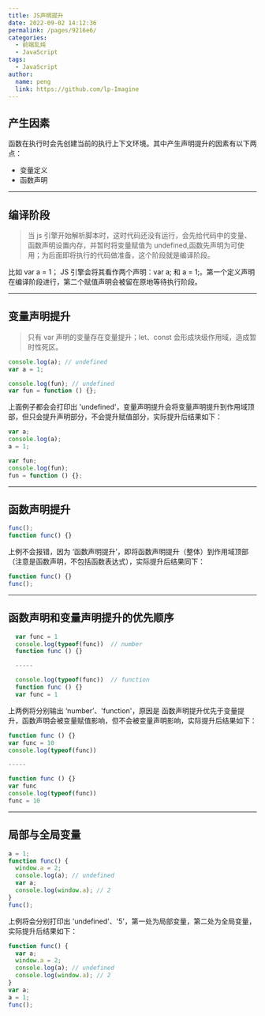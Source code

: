 ```yaml
---
title: JS声明提升
date: 2022-09-02 14:12:36
permalink: /pages/9216e6/
categories:
  - 前端乱炖
  - JavaScript
tags:
  - JavaScript
author: 
  name: peng
  link: https://github.com/lp-Imagine
---
```

## 产生因素

函数在执行时会先创建当前的执行上下文环境。其中产生声明提升的因素有以下两点：

- 变量定义
- 函数声明

---

## 编译阶段

> 当 js 引擎开始解析脚本时，这时代码还没有运行，会先给代码中的变量、函数声明设置内存，并暂时将变量赋值为 undefined,函数先声明为可使用；为后面即将执行的代码做准备，这个阶段就是编译阶段。

比如 var a = 1； JS 引擎会将其看作两个声明：var a; 和 a = 1;。第一个定义声明在编译阶段进行，第二个赋值声明会被留在原地等待执行阶段。

---

## 变量声明提升

> 只有 var 声明的变量存在变量提升；let、const 会形成块级作用域，造成暂时性死区。

```javascript
console.log(a); // undefined
var a = 1;

console.log(fun); // undefined
var fun = function () {};
```

上面例子都会会打印出 'undefined'，变量声明提升会将变量声明提升到作用域顶部，但只会提升声明部分，不会提升赋值部分，实际提升后结果如下：

```javascript
var a;
console.log(a);
a = 1;

var fun;
console.log(fun);
fun = function () {};
```

---

## 函数声明提升

```javascript
func();
function func() {}
```

上例不会报错，因为 ‘函数声明提升’，即将函数声明提升（整体）到作用域顶部（注意是函数声明，不包括函数表达式），实际提升后结果同下：

```javascript
function func() {}
func();
```

---

## 函数声明和变量声明提升的优先顺序

```javascript
  var func = 1
  console.log(typeof(func))  // number
  function func () {}

  -----

  console.log(typeof(func))  // function
  function func () {}
  var func = 1
```

上两例将分别输出 ‘number’、'function'，原因是 函数声明提升优先于变量提升，函数声明会被变量赋值影响，但不会被变量声明影响，实际提升后结果如下：

```javascript
function func () {}
var func = 10
console.log(typeof(func))

-----

function func () {}
var func
console.log(typeof(func))
func = 10
```

---

## 局部与全局变量

```javascript
a = 1;
function func() {
  window.a = 2;
  console.log(a); // undefined
  var a;
  console.log(window.a); // 2
}
func();
```

上例将会分别打印出 'undefined'、'5'，第一处为局部变量，第二处为全局变量，实际提升后结果如下：

```javascript
function func() {
  var a;
  window.a = 2;
  console.log(a); // undefined
  console.log(window.a); // 2
}
var a;
a = 1;
func();
```
